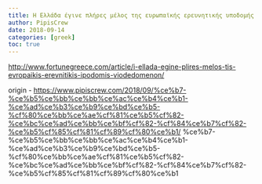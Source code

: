 ```yaml
---
title: Η Ελλάδα έγινε πλήρες μέλος της ευρωπαϊκής ερευνητικής υποδομής βιοδεδομένων
author: PipisCrew
date: 2018-09-14
categories: [greek]
toc: true
---
```


http://www.fortunegreece.com/article/i-ellada-egine-plires-melos-tis-evropaikis-erevnitikis-ipodomis-viodedomenon/

origin - https://www.pipiscrew.com/2018/09/%ce%b7-%ce%b5%ce%bb%ce%bb%ce%ac%ce%b4%ce%b1-%ce%ad%ce%b3%ce%b9%ce%bd%ce%b5-%cf%80%ce%bb%ce%ae%cf%81%ce%b5%cf%82-%ce%bc%ce%ad%ce%bb%ce%bf%cf%82-%cf%84%ce%b7%cf%82-%ce%b5%cf%85%cf%81%cf%89%cf%80%ce%b1/ %ce%b7-%ce%b5%ce%bb%ce%bb%ce%ac%ce%b4%ce%b1-%ce%ad%ce%b3%ce%b9%ce%bd%ce%b5-%cf%80%ce%bb%ce%ae%cf%81%ce%b5%cf%82-%ce%bc%ce%ad%ce%bb%ce%bf%cf%82-%cf%84%ce%b7%cf%82-%ce%b5%cf%85%cf%81%cf%89%cf%80%ce%b1